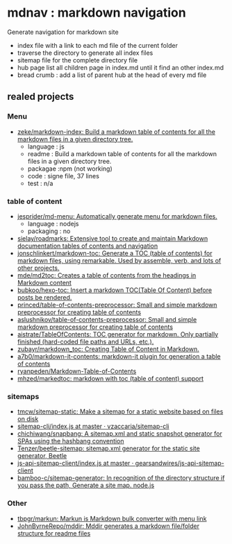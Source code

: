 # mdnav : markdown navigation

Generate navigation for markdown site

- index file with a link to each md file of the current folder
- traverse the directory to generate all index files
- sitemap file for the complete directory file
- hub page list all children page in index.md until it find an other index.md
- bread crumb : add a list of parent hub at the head of every md file


## realed projects

### Menu
* [zeke/markdown-index: Build a markdown table of contents for all the markdown files in a given directory tree.](https://github.com/zeke/markdown-index)
    - language : js
    - readme : Build a markdown table of contents for all the markdown files in a given directory tree.
    - packagae :npm (not working)
    - code : signe file, 37 lines
    - test : n/a

### table of content
* [jesprider/md-menu: Automatically generate menu for markdown files.](https://github.com/jesprider/md-menu)
    - language : nodejs
    - packaging : no
* [sielay/roadmarks: Extensive tool to create and maintain Markdown documentation tables of contents and navigation](https://github.com/sielay/roadmarks)
* [jonschlinkert/markdown-toc: Generate a TOC (table of contents) for markdown files, using remarkable. Used by assemble, verb, and lots of other projects.](https://github.com/jonschlinkert/markdown-toc)
* [mde/md2toc: Creates a table of contents from the headings in Markdown content](https://github.com/mde/md2toc)
* [bubkoo/hexo-toc: Insert a markdown TOC(Table Of Content) before posts be rendered.](https://github.com/bubkoo/hexo-toc)
* [princed/table-of-contents-preprocessor: Small and simple markdown preprocessor for creating table of contents](https://github.com/princed/table-of-contents-preprocessor)
* [aslushnikov/table-of-contents-preprocessor: Small and simple markdown preprocessor for creating table of contents](https://github.com/aslushnikov/table-of-contents-preprocessor)
* [aistrate/TableOfContents: TOC generator for markdown. Only partially finished (hard-coded file paths and URLs, etc.).](https://github.com/aistrate/TableOfContents)
* [zubayr/markdown_toc: Creating Table of Content in Markdown.](https://github.com/zubayr/markdown_toc)
* [a7b0/markdown-it-contents: markdown-it plugin for generation a table of contents](https://github.com/a7b0/markdown-it-contents)
* [ryanpeden/Markdown-Table-of-Contents](https://github.com/ryanpeden/Markdown-Table-of-Contents)
* [mhzed/markedtoc: markdown with toc (table of content) support](https://github.com/mhzed/markedtoc)

### sitemaps
* [tmcw/sitemap-static: Make a sitemap for a static website based on files on disk](https://github.com/tmcw/sitemap-static)
* [sitemap-cli/index.js at master · vzaccaria/sitemap-cli](https://github.com/vzaccaria/sitemap-cli/blob/master/index.js)
* [chichiwang/snapbang: A sitemap.xml and static snapshot generator for SPAs using the hashbang convention](https://github.com/chichiwang/snapbang)
* [Tenzer/beetle-sitemap: sitemap.xml generator for the static site generator, Beetle](https://github.com/Tenzer/beetle-sitemap)
* [js-api-sitemap-client/index.js at master · gearsandwires/js-api-sitemap-client](https://github.com/gearsandwires/js-api-sitemap-client/blob/master/src/index.js)
* [bamboo-c/sitemap-generator: In recognition of the directory structure if you pass the path, Generate a site map. node.js](https://github.com/bamboo-c/sitemap-generator)

### Other
* [tbpgr/markun: Markun is Markdown bulk converter with menu link](https://github.com/tbpgr/markun)
* [JohnByrneRepo/mddir: Mddir generates a markdown file/folder structure for readme files](https://github.com/JohnByrneRepo/mddir)

